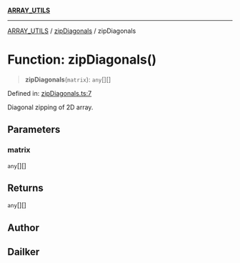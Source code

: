 [**ARRAY_UTILS**](../../README.md)

***

[ARRAY_UTILS](../../README.md) / [zipDiagonals](../README.md) / zipDiagonals

# Function: zipDiagonals()

> **zipDiagonals**(`matrix`): `any`[][]

Defined in: [zipDiagonals.ts:7](https://github.com/dailker/everyutil/blob/bb767aea9d58118889b305a48f8f36431b1abbeb/src/array/zipDiagonals.ts#L7)

Diagonal zipping of 2D array.

## Parameters

### matrix

`any`[][]

## Returns

`any`[][]

## Author

## Dailker
